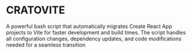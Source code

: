 # CRATOVITE
A powerful bash script that automatically migrates Create React App projects to Vite for faster development and build times. The script handles all configuration changes, dependency updates, and code modifications needed for a seamless transition
